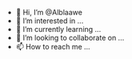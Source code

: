 - 👋 Hi, I’m @Alblaawe
- 👀 I’m interested in ...
- 🌱 I’m currently learning ...
- 💞️ I’m looking to collaborate on ...
- 📫 How to reach me ...

<!---
Alblaawe/Alblaawe is a ✨ special ✨ repository because its `README.md` (this file) appears on your GitHub profile.
You can click the Preview link to take a look at your changes.
--->
